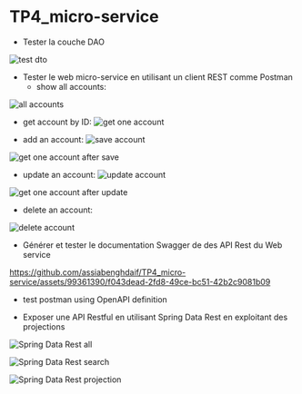 # TP4_micro-service
- Tester la couche DAO

![test dto](https://github.com/assiabenghdaif/TP4_micro-service/assets/99361390/ae603809-815b-4f69-bf88-5abe1d48502a)


- Tester le web micro-service en utilisant un client REST comme Postman
  - show all accounts:  

![all accounts](https://github.com/assiabenghdaif/TP4_micro-service/assets/99361390/0adf4804-f41d-43f6-bc2d-0bd5fe03812a)
  - get account by ID:
 ![get one account](https://github.com/assiabenghdaif/TP4_micro-service/assets/99361390/dd400798-5e66-42e0-bd1d-3d5cfc066d91)


  - add an account:
 ![save account](https://github.com/assiabenghdaif/TP4_micro-service/assets/99361390/ef6c035e-70f1-4e1e-8496-e69adb0db9c6)

  ![get one account after save](https://github.com/assiabenghdaif/TP4_micro-service/assets/99361390/fe56f03c-74e6-4d69-b30f-54a66c8d3944)

  - update an account:
 ![update account](https://github.com/assiabenghdaif/TP4_micro-service/assets/99361390/c694f97b-9bac-4299-8c8c-caf213c596ee)
    
 ![get one account after update](https://github.com/assiabenghdaif/TP4_micro-service/assets/99361390/5fae7a29-9761-4d00-b423-7fe65bf220d3)

  - delete an account:

![delete account](https://github.com/assiabenghdaif/TP4_micro-service/assets/99361390/def7b824-2782-4ff5-a6ac-96a0c9ac9d65)
- Générer et tester le documentation Swagger de des API Rest du Web service


https://github.com/assiabenghdaif/TP4_micro-service/assets/99361390/f043dead-2fd8-49ce-bc51-42b2c9081b09


  - test postman using OpenAPI definition
 

- Exposer une API Restful en utilisant Spring Data Rest en exploitant des projections

![Spring Data Rest all](https://github.com/assiabenghdaif/TP4_micro-service/assets/99361390/7f5cdc71-70c0-4314-831f-11dc8d1a5db6)

![Spring Data Rest search](https://github.com/assiabenghdaif/TP4_micro-service/assets/99361390/96f77d40-2e57-486a-a084-e4a9a0f607a5)

![Spring Data Rest projection](https://github.com/assiabenghdaif/TP4_micro-service/assets/99361390/374b3b9c-a684-4c58-8db0-7c81501f3a3a)
